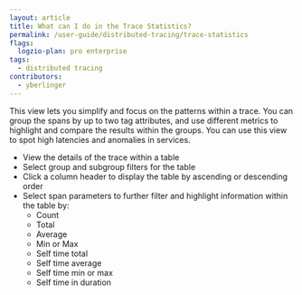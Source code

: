 ```yaml
---
layout: article
title: What can I do in the Trace Statistics?
permalink: /user-guide/distributed-tracing/trace-statistics
flags:
  logzio-plan: pro enterprise
tags:
  - distributed tracing
contributors:
  - yberlinger
---
```

This view lets you simplify and focus on the patterns within a trace. You can group the spans by up to two tag attributes, and use different metrics to highlight and compare the results within the groups. You can use this view to spot high latencies and anomalies in services. 

+ View the details of the trace within a table
+ Select group and subgroup filters for the table
+ Click a column header to display the table by ascending or descending order 
+ Select span parameters to further filter and highlight information within the table by:
    + Count 
    + Total 
    + Average
    + Min or Max
    + Self time total
    + Self time average
    + Self time min or max
    + Self time in duration
    
    